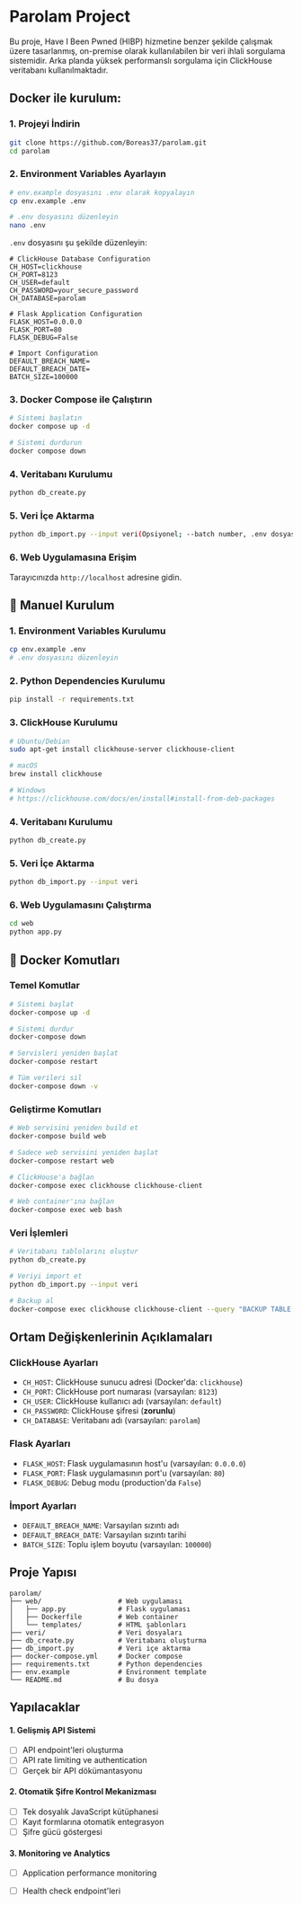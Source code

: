 # Parolam Project

Bu proje, Have I Been Pwned (HIBP) hizmetine benzer şekilde çalışmak üzere tasarlanmış, on-premise olarak kullanılabilen bir veri ihlali sorgulama sistemidir. Arka planda yüksek performanslı sorgulama için ClickHouse veritabanı kullanılmaktadır.

## Docker ile kurulum:

### 1. Projeyi İndirin
```bash
git clone https://github.com/Boreas37/parolam.git
cd parolam
```

### 2. Environment Variables Ayarlayın
```bash
# env.example dosyasını .env olarak kopyalayın
cp env.example .env

# .env dosyasını düzenleyin
nano .env
```

`.env` dosyasını şu şekilde düzenleyin:
```env
# ClickHouse Database Configuration
CH_HOST=clickhouse
CH_PORT=8123
CH_USER=default
CH_PASSWORD=your_secure_password
CH_DATABASE=parolam

# Flask Application Configuration
FLASK_HOST=0.0.0.0
FLASK_PORT=80
FLASK_DEBUG=False

# Import Configuration
DEFAULT_BREACH_NAME=
DEFAULT_BREACH_DATE=
BATCH_SIZE=100000
```

### 3. Docker Compose ile Çalıştırın
```bash
# Sistemi başlatın
docker compose up -d

# Sistemi durdurun
docker compose down
```

### 4. Veritabanı Kurulumu
```bash
python db_create.py
```

### 5. Veri İçe Aktarma
```bash
python db_import.py --input veri(Opsiyonel; --batch number, .env dosyasında default 100000 tanımlı.)
```

### 6. Web Uygulamasına Erişim
Tarayıcınızda `http://localhost` adresine gidin.

## 🔧 Manuel Kurulum

### 1. Environment Variables Kurulumu
```bash
cp env.example .env
# .env dosyasını düzenleyin
```

### 2. Python Dependencies Kurulumu
```bash
pip install -r requirements.txt
```

### 3. ClickHouse Kurulumu
```bash
# Ubuntu/Debian
sudo apt-get install clickhouse-server clickhouse-client

# macOS
brew install clickhouse

# Windows
# https://clickhouse.com/docs/en/install#install-from-deb-packages
```

### 4. Veritabanı Kurulumu
```bash
python db_create.py
```

### 5. Veri İçe Aktarma
```bash
python db_import.py --input veri
```

### 6. Web Uygulamasını Çalıştırma
```bash
cd web
python app.py
```

## 🐳 Docker Komutları

### Temel Komutlar
```bash
# Sistemi başlat
docker-compose up -d

# Sistemi durdur
docker-compose down

# Servisleri yeniden başlat
docker-compose restart

# Tüm verileri sil
docker-compose down -v
```

### Geliştirme Komutları
```bash
# Web servisini yeniden build et
docker-compose build web

# Sadece web servisini yeniden başlat
docker-compose restart web

# ClickHouse'a bağlan
docker-compose exec clickhouse clickhouse-client

# Web container'ına bağlan
docker-compose exec web bash
```

### Veri İşlemleri
```bash
# Veritabanı tablolarını oluştur
python db_create.py

# Veriyi import et
python db_import.py --input veri

# Backup al
docker-compose exec clickhouse clickhouse-client --query "BACKUP TABLE parolam.* TO '/backup'"
```

## Ortam Değişkenlerinin Açıklamaları

### ClickHouse Ayarları
- `CH_HOST`: ClickHouse sunucu adresi (Docker'da: `clickhouse`)
- `CH_PORT`: ClickHouse port numarası (varsayılan: `8123`)
- `CH_USER`: ClickHouse kullanıcı adı (varsayılan: `default`)
- `CH_PASSWORD`: ClickHouse şifresi (**zorunlu**)
- `CH_DATABASE`: Veritabanı adı (varsayılan: `parolam`)

### Flask Ayarları
- `FLASK_HOST`: Flask uygulamasının host'u (varsayılan: `0.0.0.0`)
- `FLASK_PORT`: Flask uygulamasının port'u (varsayılan: `80`)
- `FLASK_DEBUG`: Debug modu (production'da `False`)

### İmport Ayarları
- `DEFAULT_BREACH_NAME`: Varsayılan sızıntı adı
- `DEFAULT_BREACH_DATE`: Varsayılan sızıntı tarihi
- `BATCH_SIZE`: Toplu işlem boyutu (varsayılan: `100000`)

##  Proje Yapısı

```
parolam/
├── web/                   # Web uygulaması
│   ├── app.py             # Flask uygulaması
│   ├── Dockerfile         # Web container
│   └── templates/         # HTML şablonları
├── veri/                  # Veri dosyaları
├── db_create.py           # Veritabanı oluşturma
├── db_import.py           # Veri içe aktarma
├── docker-compose.yml     # Docker compose
├── requirements.txt       # Python dependencies
├── env.example            # Environment template
└── README.md              # Bu dosya
```

## Yapılacaklar

#### 1. **Gelişmiş API Sistemi**
- [ ] API endpoint'leri oluşturma
- [ ] API rate limiting ve authentication
- [ ] Gerçek bir API dökümantasyonu

#### 2. **Otomatik Şifre Kontrol Mekanizması**
- [ ] Tek dosyalık JavaScript kütüphanesi
- [ ] Kayıt formlarına otomatik entegrasyon
- [ ] Şifre gücü göstergesi

#### 3. **Monitoring ve Analytics**
- [ ] Application performance monitoring
- [ ] Health check endpoint'leri


